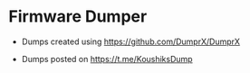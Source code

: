 # Firmware Dumper

- Dumps created using https://github.com/DumprX/DumprX

- Dumps posted on https://t.me/KoushiksDump

